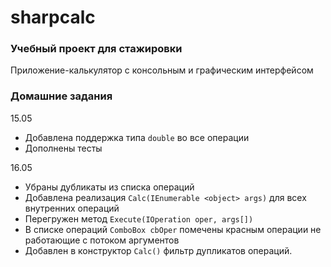 # sharpcalc

### Учебный проект для стажировки

Приложение-калькулятор с консольным и графическим интерфейсом

### Домашние задания

15.05

- Добавлена поддержка типа ``double`` во все операции
- Дополнены тесты

16.05

- Убраны дубликаты из списка операций
- Добавлена реализация ``Calc(IEnumerable <object> args)`` для всех внутренних операций 
- Перегружен метод ``Execute(IOperation oper, args[])``
- В списке операций ``ComboBox cbOper`` помечены красным операции не работающие с потоком аргументов
- Добавлен в конструктор ``Calc()`` фильтр дупликатов операций.
